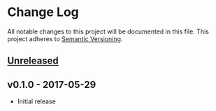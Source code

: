 # Change Log

All notable changes to this project will be documented in this file.
This project adheres to [Semantic Versioning](http://semver.org/).

## [Unreleased]

## v0.1.0 - 2017-05-29

- Initial release

[Unreleased]: https://github.com/japaric/aligned/compare/v0.1.0...HEAD
